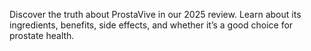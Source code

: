 Discover the truth about ProstaVive in our 2025 review. Learn about its ingredients, benefits, side effects, and whether it’s a good choice for prostate health.
